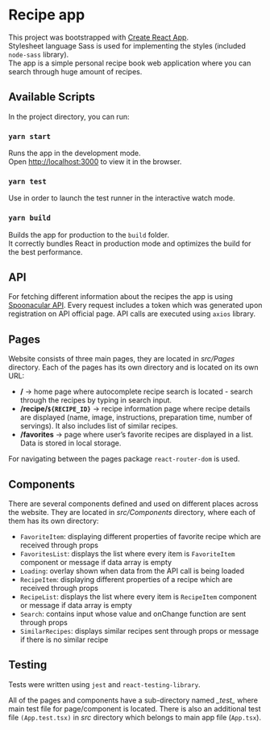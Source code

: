# Recipe app

This project was bootstrapped with [Create React App](https://github.com/facebook/create-react-app).\
Stylesheet language Sass is used for implementing the styles (included `node-sass` library).\
The app is a simple personal recipe book web application where you can search through huge amount of recipes.

## Available Scripts

In the project directory, you can run:

### `yarn start`

Runs the app in the development mode.\
Open [http://localhost:3000](http://localhost:3000) to view it in the browser.

### `yarn test`

Use in order to launch the test runner in the interactive watch mode.

### `yarn build`

Builds the app for production to the `build` folder.\
It correctly bundles React in production mode and optimizes the build for the best performance.

## API
For fetching different information about the recipes the app is using [Spoonacular API](https://spoonacular.com/food-api). Every request includes a token which was generated upon registration on API official page. API calls are executed using `axios` library.

## Pages
Website consists of three main pages, they are located in *src/Pages* directory. Each of the pages has its own directory and is located on its own URL:

- **/** → home page where autocomplete recipe search is located - search through the recipes by typing in search input.
- **/recipe/`${RECIPE_ID}`** → recipe information page where recipe details are displayed (name, image, instructions, preparation time, number of servings). It also includes list of similar recipes.
- **/favorites** → page where user’s favorite recipes are displayed in a list. Data is stored in local storage.

For navigating between the pages package `react-router-dom` is used.

## Components
There are several components defined and used on different places across the website. They are located in *src/Components* directory, where each of them has its own directory:
- `FavoriteItem`: displaying different properties of favorite recipe which are received through props
- `FavoritesList`: displays the list where every item is `FavoriteItem` component or message if data array is empty
- `Loading`: overlay shown when data from the API call is being loaded
- `RecipeItem`: displaying different properties of a recipe which are received through props
- `RecipeList`: displays the list where every item is `RecipeItem` component or message if data array is empty
- `Search`: contains input whose value and onChange function are sent through props
- `SimilarRecipes`: displays similar recipes sent through props or message if there is no similar recipe

## Testing

Tests were written using `jest` and `react-testing-library`.

All of the pages and components have a sub-directory named *\__test\__* where main test file for page/component is located. There is also an additional test file `(App.test.tsx)` in *src* directory which belongs to main app file (`App.tsx`).